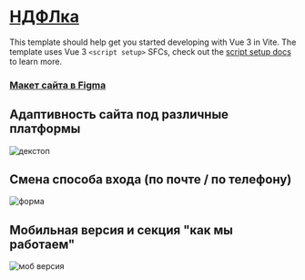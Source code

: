 # [НДФЛка](https://ndflka.ru/user/login/)

This template should help get you started developing with Vue 3 in Vite. The template uses Vue 3 `<script setup>` SFCs, check out the [script setup docs](https://v3.vuejs.org/api/sfc-script-setup.html#sfc-script-setup) to learn more.

### [Макет сайта в Figma](https://www.figma.com/file/GGYmAymRIiWPAidxhMpoyA/NDFLka-%D0%A2%D0%B5%D1%81%D1%82%D0%BE%D0%B2%D0%BE%D0%B5---%D1%80%D0%B5%D0%B3%D0%B0?node-id=0%3A1&t=xpFZoumuaHXrS59A-0)

<h2>Адаптивность сайта под различные платформы</h2> 

![декстоп](https://user-images.githubusercontent.com/93074634/218493108-a3867f44-e6f2-48e1-915c-4fa5408a3f3b.gif)
<br/>

<h2>Смена способа входа (по почте / по телефону)</h2>

![форма](https://user-images.githubusercontent.com/93074634/218494636-d6448b88-c7c1-49d0-9235-02f2d3f39bd3.gif)
<br/>

<h2>Мобильная версия и cекция "как мы работаем"</h2>

![моб версия](https://user-images.githubusercontent.com/93074634/218495857-e27cd7c2-473c-4977-a585-3f417229e376.gif)
<br/>
